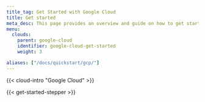```yaml
---
title_tag: Get Started with Google Cloud
title: Get started
meta_desc: This page provides an overview and guide on how to get started with Google Cloud.
menu:
  clouds:
    parent: google-cloud
    identifier: google-cloud-get-started
    weight: 3

aliases: ["/docs/quickstart/gcp/"]
---
```


{{< cloud-intro "Google Cloud" >}}

{{< get-started-stepper >}}
